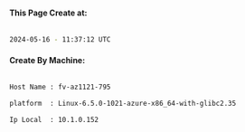 
   
#### This Page Create at:

```bash

2024-05-16 - 11:37:12 UTC

```

#### Create By Machine:

```bash

Host Name : fv-az1121-795

platform  : Linux-6.5.0-1021-azure-x86_64-with-glibc2.35

Ip Local  : 10.1.0.152

```

